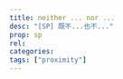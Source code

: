 ```yaml
---
title: neither ... nor ...
desc: "[SP] 既不...也不..."
prop: sp
rel:
categories:
tags: ["proximity"]
---
```

